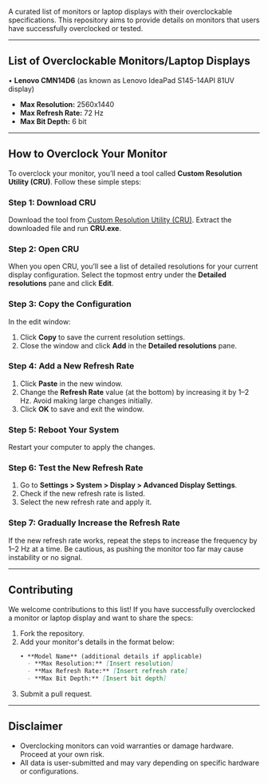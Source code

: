 A curated list of monitors or laptop displays with their overclockable specifications. This repository aims to provide details on monitors that users have successfully overclocked or tested.

---

## List of Overclockable Monitors/Laptop Displays

• **Lenovo CMN14D6** (as known as Lenovo IdeaPad S145-14API 81UV display)  
  - **Max Resolution:** 2560x1440  
  - **Max Refresh Rate:** 72 Hz  
  - **Max Bit Depth:** 6 bit  

---

## How to Overclock Your Monitor

To overclock your monitor, you’ll need a tool called **Custom Resolution Utility (CRU)**. Follow these simple steps:

### Step 1: Download CRU
Download the tool from [Custom Resolution Utility (CRU)](https://www.monitortests.com/forum/Thread-Custom-Resolution-Utility-CRU). Extract the downloaded file and run **CRU.exe**.

### Step 2: Open CRU
When you open CRU, you’ll see a list of detailed resolutions for your current display configuration. Select the topmost entry under the **Detailed resolutions** pane and click **Edit**.

### Step 3: Copy the Configuration
In the edit window:
1. Click **Copy** to save the current resolution settings.
2. Close the window and click **Add** in the **Detailed resolutions** pane.

### Step 4: Add a New Refresh Rate
1. Click **Paste** in the new window.
2. Change the **Refresh Rate** value (at the bottom) by increasing it by 1–2 Hz. Avoid making large changes initially.
3. Click **OK** to save and exit the window.

### Step 5: Reboot Your System
Restart your computer to apply the changes.

### Step 6: Test the New Refresh Rate
1. Go to **Settings > System > Display > Advanced Display Settings**.  
2. Check if the new refresh rate is listed.  
3. Select the new refresh rate and apply it.  

### Step 7: Gradually Increase the Refresh Rate
If the new refresh rate works, repeat the steps to increase the frequency by 1–2 Hz at a time. Be cautious, as pushing the monitor too far may cause instability or no signal.

---

## Contributing

We welcome contributions to this list! If you have successfully overclocked a monitor or laptop display and want to share the specs:
1. Fork the repository.
2. Add your monitor's details in the format below:
    ```markdown
    • **Model Name** (additional details if applicable)  
      - **Max Resolution:** [Insert resolution]  
      - **Max Refresh Rate:** [Insert refresh rate]  
      - **Max Bit Depth:** [Insert bit depth]  
    ```
3. Submit a pull request.

---

## Disclaimer

- Overclocking monitors can void warranties or damage hardware. Proceed at your own risk.
- All data is user-submitted and may vary depending on specific hardware or configurations.

